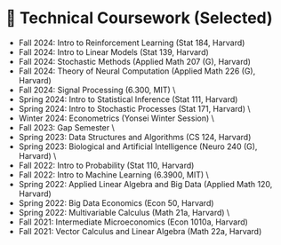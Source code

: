 # 🥇 Technical Coursework (Selected)
- Fall 2024: Intro to Reinforcement Learning (Stat 184, Harvard)
- Fall 2024: Intro to Linear Models (Stat 139, Harvard)
- Fall 2024: Stochastic Methods (Applied Math 207 (G), Harvard)
- Fall 2024: Theory of Neural Computation (Applied Math 226 (G), Harvard)
- Fall 2024: Signal Processing (6.300, MIT)
\
- Spring 2024: Intro to Statistical Inference (Stat 111, Harvard)
- Spring 2024: Intro to Stochastic Processes (Stat 171, Harvard)
\
- Winter 2024: Econometrics (Yonsei Winter Session)
\
- Fall 2023: Gap Semester
\
- Spring 2023: Data Structures and Algorithms (CS 124, Harvard)
- Spring 2023: Biological and Artificial Intelligence (Neuro 240 (G), Harvard)
\
- Fall 2022: Intro to Probability (Stat 110, Harvard)
- Fall 2022: Intro to Machine Learning (6.3900, MIT)
\
- Spring 2022: Applied Linear Algebra and Big Data (Applied Math 120, Harvard)
- Spring 2022: Big Data Economics (Econ 50, Harvard)
- Spring 2022: Multivariable Calculus (Math 21a, Harvard)
\
- Fall 2021: Intermediate Microeconomics (Econ 1010a, Harvard)
- Fall 2021: Vector Calculus and Linear Algebra (Math 22a, Harvard)